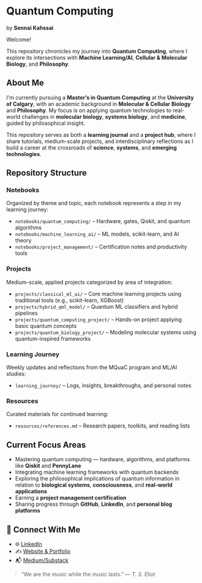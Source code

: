 # Quantum Computing  
by **Sennai Kahssai**

Welcome! 

This repository chronicles my journey into **Quantum Computing**, where I explore its intersections with **Machine Learning/AI**, **Cellular & Molecular Biology**, and **Philosophy**.
## About Me
I'm currently pursuing a **Master’s in Quantum Computing** at the **University of Calgary**, with an academic background in **Molecular & Cellular Biology** and **Philosophy**. My focus is on applying quantum technologies to real-world challenges in **molecular biology**, **systems biology**, and **medicine**, guided by philosophical insight.

This repository serves as both a **learning journal** and a **project hub**, where I share tutorials, medium-scale projects, and interdisciplinary reflections as I build a career at the crossroads of **science**, **systems**, and **emerging technologies**.
## Repository Structure
### Notebooks  
Organized by theme and topic, each notebook represents a step in my learning journey:
- `notebooks/quantum_computing/` – Hardware, gates, Qiskit, and quantum algorithms  
- `notebooks/machine_learning_ai/` – ML models, scikit-learn, and AI theory  
- `notebooks/project_management/` – Certification notes and productivity tools  
### Projects  
Medium-scale, applied projects categorized by area of integration:
- `projects/classical_ml_ai/` – Core machine learning projects using traditional tools (e.g., scikit-learn, XGBoost)  
- `projects/hybrid_qml_model/` – Quantum ML classifiers and hybrid pipelines  
- `projects/quantum_computing_project/` – Hands-on project applying basic quantum concepts  
- `projects/quantum_biology_project/` – Modeling molecular systems using quantum-inspired frameworks  
### Learning Journey  
Weekly updates and reflections from the MQuaC program and ML/AI studies:
- `learning_journey/` – Logs, insights, breakthroughs, and personal notes  
### Resources  
Curated materials for continued learning:
- `resources/references.md` – Research papers, toolkits, and reading lists  
## Current Focus Areas
- Mastering quantum computing — hardware, algorithms, and platforms like **Qiskit** and **PennyLane**  
- Integrating machine learning frameworks with quantum backends  
- Exploring the philosophical implications of quantum information in relation to **biological systems**, **consciousness**, and **real-world applications**  
- Earning a **project management certification**  
- Sharing progress through **GitHub**, **LinkedIn**, and **personal blog platforms**  
## 🔗 Connect With Me
- 🌐 [LinkedIn](https://www.linkedin.com/in/senay-kahsay) 
- ✍️ [Website & Portfolio](https://sennai_web_URL.com)
- 📬 [Medium/Substack](https://YOUR_MEDIUM_OR_SUBSTACK.com) 

> “We are the music while the music lasts.” — *T. S. Eliot*
